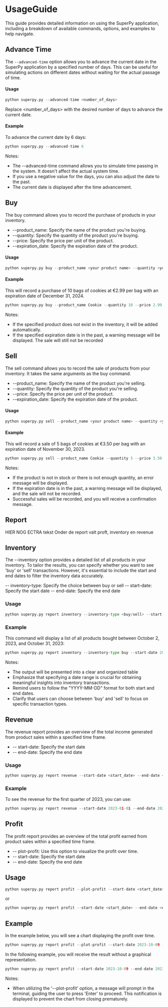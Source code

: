 # UsageGuide

This guide provides detailed information on using the SuperPy application, including a breakdown of available commands, options, and examples to help navigate.

## Advance Time
The `--advanced-time` option allows you to advance the current date in the SuperPy application by a specified number of days. This can be useful for simulating actions on different dates without waiting for the actual passage of time. 

#### Usage
```python
python superpy.py --advanced-time <number_of_days> 
```

Replace <number_of_days> with the desired number of days to advance the current date.

#### Example
To advance the current date by 6 days:

```python
python superpy.py --advanced-time 6
```
Notes:
- The --advanced-time command allows you to simulate time passing in the system. It doesn't affect the actual system time.
- If you use a negative value for the days, you can also adjust the date to the past.
- The current date is displayed after the time advancement.


## Buy
The buy command allows you to record the purchase of products in your inventory. 

- --product_name: Specify the name of the product you're buying.
- --quantity: Specify the quantity of the product you're buying.
- --price: Specify the price per unit of the product.
- --expiration_date: Specify the expiration date of the product.

#### Usage
```python
python superpy.py buy --product_name <your product name> --quantity <your quantity> --price <your price> --expiration_date <your expiration date in YYYY-MM-DD format>
```

#### Example
This will record a purchase of 10 bags of cookies at €2.99 per bag with an expiration date of December 31, 2024.

```python
python superpy.py buy --product_name Cookie --quantity 10 --price 2.99 --expiration_date 2024-12-31
```

Notes:
- If the specified product does not exist in the inventory, it will be added automatically.
- If the specified expiration date is in the past, a warning message will be displayed. The sale will still not be recorded


## Sell
The sell command allows you to record the sale of products from your inventory. It takes the same arguments as the buy command.

- --product_name: Specify the name of the product you're selling.
- --quantity: Specify the quantity of the product you're selling.
- --price: Specify the price per unit of the product.
- --expiration_date: Specify the expiration date of the product.

#### Usage

```python
python superpy.py sell --product_name <your product name> --quantity <your quantity> --price <your price> --expiration_date <your expiration date in YYYY-MM-DD format>
```

#### Example
This will record a sale of 5 bags of cookies at €3.50 per bag with an expiration date of November 30, 2023.


```python
python superpy.py sell --product_name Cookie --quantity 5 --price 3.50 --expiration_date 2023-11-30
```

Notes:
- If the product is not in stock or there is not enough quantity, an error message will be displayed.
- If the expiration date is in the past, a warning message will be displayed, and the sale will not be recorded. 
- Successful sales will be recorded, and you will receive a confirmation message.


## Report
HIER NOG ECTRA tekst
Onder de report valt proft, inventory en revenue

## Inventory
The --inventory option provides a detailed list of all products in your inventory. To tailor the results, you can specify whether you want to see 'buy' or 'sell' transactions. However, it's essential to include the start and end dates to filter the inventory data accurately.

-- inventory-type: Specify the choice between buy or sell
-- start-date: Specify the start date
-- end-date: Specify the end date

### Usage

```python
python superpy.py report inventory --inventory-type <buy/sell> --start-date <your start date in YYYY-MM-DD format> --end-date <your end date in YYYY-MM-DD format> 
```
### Example
This command will display a list of all products bought between October 2, 2023, and October 31, 2023:

```python
python superpy.py report inventory --inventory-type buy --start-date 2023-10-02 --end-date 2023-12-31
```

Notes:
- The output will be presented into a clear and organized table
- Emphasize that specifying a date range is crucial for obtaining meaningful insights into inventory transactions.
- Remind users to follow the "YYYY-MM-DD" format for both start and end dates.
- Clarify that users can choose between 'buy' and 'sell' to focus on specific transaction types.

## Revenue
The revenue report provides an overview of the total income generated from product sales within a specified time frame.

- -- start-date: Specify the start date
- -- end-date: Specify the end date

### Usage
```python
python superpy.py report revenue --start-date <start_date> --end-date <end_date>
```

### Example
To see the revenue for the first quarter of 2023, you can use:

```python
python superpy.py report revenue --start-date 2023-01-01 --end-date 2023-03-31
```

## Profit
The profit report provides an overview of the total profit earned from product sales within a specified time frame.

- -- plot-profit: Use this option to visualize the profit over time.
- -- start-date: Specify the start date
- -- end-date: Specify the end date


## Usage

```python
python superpy.py report profit --plot-profit --start-date <start_date> --end-date <end_date> 
```
or 

```python
python superpy.py report profit --start-date <start_date> --end-date <end_date> 
```

## Example 
In the example below, you will see a chart displaying the profit over time.

```python
python superpy.py report profit --plot-profit --start-date 2023-10-09 --end-date 2023-10-15
```
In the following example, you will receive the result without a graphical representation.

```python
python superpy.py report profit --start-date 2023-10-09 --end-date 2023-10-15
```

Notes:
- When utilizing the '--plot-profit' option, a message will prompt in the terminal, guiding the user to press 'Enter' to proceed. This notification is displayed to prevent the chart from closing prematurely.
